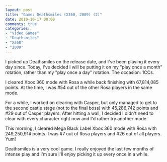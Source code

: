 ```yaml
---
layout: post
title: "Game: Deathsmiles (X360, 2009) (2)"
date: 2010-10-17 00:00
comments: true
categories:
- "Video Games"
- "Deathsmiles"
- "X360"
- "2009"
---
```


I picked up Deathsmiles on the release date, and I've been playing
it every day since. Today, I've decided I will be putting it on my
"play once a month" rotation, rather than my "play once a day"
rotation. The occasion: 1CCs.

I cleared Xbox 360 mode with Rosa a while back finishing with
67,814,085 points. At the time, I was #54 out of the other Rosa
players in the same mode.

For a while, I worked on clearing with Casper, but only managed
to get to the second castle stage (not to the final boss) with
45,286,742 points and #29 out of Casper players. After hitting a
wall, I decided I didn't need to clear with every character right
now and I'd rather try another mode.

This morning, I cleared Mega Black Label Xbox 360 mode with
Rosa with 249,250,914 points. I was #7 out of Rosa players and #26
out of all players. Yum!

Deathsmiles is a very cool game. I really enjoyed the last few
months of intense play and I'm sure I'll enjoy picking it up every
once in a while.
